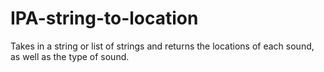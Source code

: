 # IPA-string-to-location
Takes in a string or list of strings and returns the locations of each sound, as well as the type of sound.
